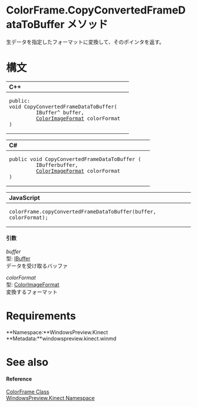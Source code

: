 ColorFrame.CopyConvertedFrameDataToBuffer メソッド  
================================================  

生データを指定したフォーマットに変換して、そのポインタを返す。
 <span id="syntaxSection"></span>

構文
======  

<table>
<colgroup>
<col width="100%" />
</colgroup>
<thead>
<tr class="header">
<th align="left">C++</th>
</tr>
</thead>
<tbody>
<tr class="odd">
<td align="left"><pre><code>public:  
void CopyConvertedFrameDataToBuffer(  
         IBuffer^ buffer,  
         <a href="../../ColorImageFormat_Enumeration.md">ColorImageFormat</a> colorFormat  
)</code></pre></td>
</tr>
</tbody>
</table>

<table>
<colgroup>
<col width="100%" />
</colgroup>
<thead>
<tr class="header">
<th align="left">C#</th>
</tr>
</thead>
<tbody>
<tr class="odd">
<td align="left"><pre><code>public void CopyConvertedFrameDataToBuffer (  
         IBufferbuffer,  
         <a href="../../ColorImageFormat_Enumeration.md">ColorImageFormat</a> colorFormat  
)</code></pre></td>
</tr>
</tbody>
</table>

<table>
<colgroup>
<col width="100%" />
</colgroup>
<thead>
<tr class="header">
<th align="left">JavaScript</th>
</tr>
</thead>
<tbody>
<tr class="odd">
<td align="left"><pre><code>colorFrame.copyConvertedFrameDataToBuffer(buffer, colorFormat);</code></pre></td>
</tr>
</tbody>
</table>

<span id="ID4EG"></span>
#### 引数  

*buffer*    
型: [IBuffer](http://msdn.microsoft.com/en-us/library/windows.storage.streams.ibuffer.aspx)  
データを受け取るバッファ

*colorFormat*    
型: [ColorImageFormat](../../ColorImageFormat.md)  
変換するフォーマット
<span id="requirements"></span>

Requirements  
============  

**Namespace:**WindowsPreview.Kinect  
**Metadata:**windowspreview.kinect.winmd  

<span id="ID4ECB"></span>

See also  
========  

<span id="ID4EEB"></span>
#### Reference  

[ColorFrame Class](../../ColorFrame_Class.md)  
 [WindowsPreview.Kinect Namespace](../../../Kinect.md)  



<!--Please do not edit the data in the comment block below.-->
<!--
TOCTitle : CopyConvertedFrameDataToBuffer Method
RLTitle : ColorFrame.CopyConvertedFrameDataToBuffer Method
KeywordK : CopyConvertedFrameDataToBuffer method
KeywordK : ColorFrame.CopyConvertedFrameDataToBuffer method
KeywordF : WindowsPreview.Kinect.ColorFrame.CopyConvertedFrameDataToBuffer
KeywordF : ColorFrame.CopyConvertedFrameDataToBuffer
KeywordF : CopyConvertedFrameDataToBuffer
KeywordF : WindowsPreview.Kinect.ColorFrame.CopyConvertedFrameDataToBuffer(Windows.Storage.Streams.IBuffer,WindowsPreview.Kinect.ColorImageFormat)
KeywordA : M:WindowsPreview.Kinect.ColorFrame.CopyConvertedFrameDataToBuffer(Windows.Storage.Streams.IBuffer,WindowsPreview.Kinect.ColorImageFormat)
AssetID : M:WindowsPreview.Kinect.ColorFrame.CopyConvertedFrameDataToBuffer(Windows.Storage.Streams.IBuffer,WindowsPreview.Kinect.ColorImageFormat)
Locale : en-us
CommunityContent : 1
APIType : Managed
APILocation : windowspreview.kinect.winmd
APIName : WindowsPreview.Kinect.ColorFrame.CopyConvertedFrameDataToBuffer
TargetOS : Windows
TopicType : kbSyntax
DevLang : VB
DevLang : CSharp
DevLang : JavaScript
DevLang : C++
DocSet : K4Wv2
ProjType : K4Wv2Proj
Technology : Kinect for Windows
Product : Kinect for Windows SDK v2
productversion : 20
-->

